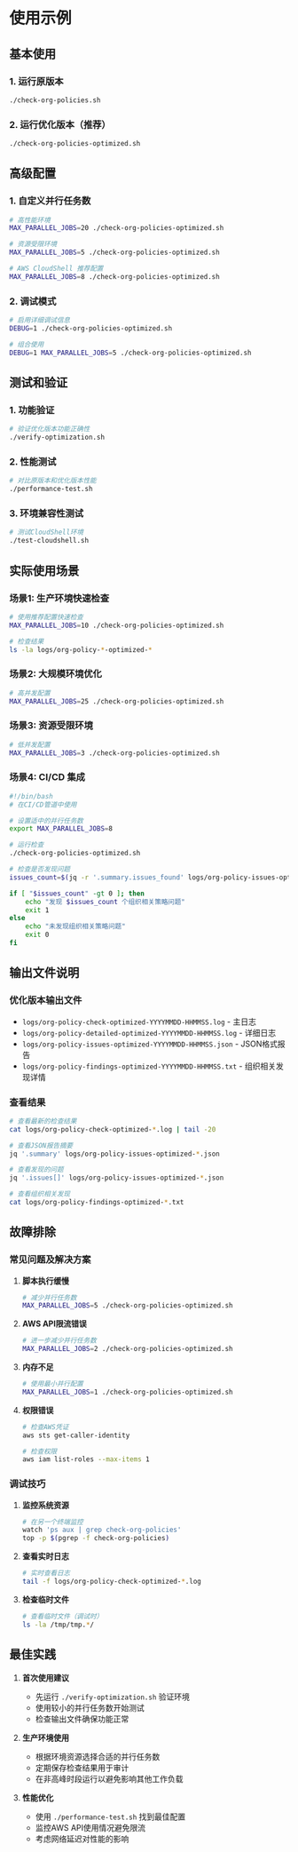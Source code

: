 # 使用示例

## 基本使用

### 1. 运行原版本
```bash
./check-org-policies.sh
```

### 2. 运行优化版本（推荐）
```bash
./check-org-policies-optimized.sh
```

## 高级配置

### 1. 自定义并行任务数
```bash
# 高性能环境
MAX_PARALLEL_JOBS=20 ./check-org-policies-optimized.sh

# 资源受限环境
MAX_PARALLEL_JOBS=5 ./check-org-policies-optimized.sh

# AWS CloudShell 推荐配置
MAX_PARALLEL_JOBS=8 ./check-org-policies-optimized.sh
```

### 2. 调试模式
```bash
# 启用详细调试信息
DEBUG=1 ./check-org-policies-optimized.sh

# 组合使用
DEBUG=1 MAX_PARALLEL_JOBS=5 ./check-org-policies-optimized.sh
```

## 测试和验证

### 1. 功能验证
```bash
# 验证优化版本功能正确性
./verify-optimization.sh
```

### 2. 性能测试
```bash
# 对比原版本和优化版本性能
./performance-test.sh
```

### 3. 环境兼容性测试
```bash
# 测试CloudShell环境
./test-cloudshell.sh
```

## 实际使用场景

### 场景1: 生产环境快速检查
```bash
# 使用推荐配置快速检查
MAX_PARALLEL_JOBS=10 ./check-org-policies-optimized.sh

# 检查结果
ls -la logs/org-policy-*-optimized-*
```

### 场景2: 大规模环境优化
```bash
# 高并发配置
MAX_PARALLEL_JOBS=25 ./check-org-policies-optimized.sh
```

### 场景3: 资源受限环境
```bash
# 低并发配置
MAX_PARALLEL_JOBS=3 ./check-org-policies-optimized.sh
```

### 场景4: CI/CD 集成
```bash
#!/bin/bash
# 在CI/CD管道中使用

# 设置适中的并行任务数
export MAX_PARALLEL_JOBS=8

# 运行检查
./check-org-policies-optimized.sh

# 检查是否发现问题
issues_count=$(jq -r '.summary.issues_found' logs/org-policy-issues-optimized-*.json)

if [ "$issues_count" -gt 0 ]; then
    echo "发现 $issues_count 个组织相关策略问题"
    exit 1
else
    echo "未发现组织相关策略问题"
    exit 0
fi
```

## 输出文件说明

### 优化版本输出文件
- `logs/org-policy-check-optimized-YYYYMMDD-HHMMSS.log` - 主日志
- `logs/org-policy-detailed-optimized-YYYYMMDD-HHMMSS.log` - 详细日志
- `logs/org-policy-issues-optimized-YYYYMMDD-HHMMSS.json` - JSON格式报告
- `logs/org-policy-findings-optimized-YYYYMMDD-HHMMSS.txt` - 组织相关发现详情

### 查看结果
```bash
# 查看最新的检查结果
cat logs/org-policy-check-optimized-*.log | tail -20

# 查看JSON报告摘要
jq '.summary' logs/org-policy-issues-optimized-*.json

# 查看发现的问题
jq '.issues[]' logs/org-policy-issues-optimized-*.json

# 查看组织相关发现
cat logs/org-policy-findings-optimized-*.txt
```

## 故障排除

### 常见问题及解决方案

1. **脚本执行缓慢**
   ```bash
   # 减少并行任务数
   MAX_PARALLEL_JOBS=5 ./check-org-policies-optimized.sh
   ```

2. **AWS API限流错误**
   ```bash
   # 进一步减少并行任务数
   MAX_PARALLEL_JOBS=2 ./check-org-policies-optimized.sh
   ```

3. **内存不足**
   ```bash
   # 使用最小并行配置
   MAX_PARALLEL_JOBS=1 ./check-org-policies-optimized.sh
   ```

4. **权限错误**
   ```bash
   # 检查AWS凭证
   aws sts get-caller-identity
   
   # 检查权限
   aws iam list-roles --max-items 1
   ```

### 调试技巧

1. **监控系统资源**
   ```bash
   # 在另一个终端监控
   watch 'ps aux | grep check-org-policies'
   top -p $(pgrep -f check-org-policies)
   ```

2. **查看实时日志**
   ```bash
   # 实时查看日志
   tail -f logs/org-policy-check-optimized-*.log
   ```

3. **检查临时文件**
   ```bash
   # 查看临时文件（调试时）
   ls -la /tmp/tmp.*/
   ```

## 最佳实践

1. **首次使用建议**
   - 先运行 `./verify-optimization.sh` 验证环境
   - 使用较小的并行任务数开始测试
   - 检查输出文件确保功能正常

2. **生产环境使用**
   - 根据环境资源选择合适的并行任务数
   - 定期保存检查结果用于审计
   - 在非高峰时段运行以避免影响其他工作负载

3. **性能优化**
   - 使用 `./performance-test.sh` 找到最佳配置
   - 监控AWS API使用情况避免限流
   - 考虑网络延迟对性能的影响
